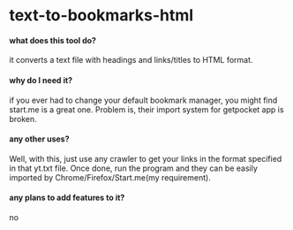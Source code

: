 # text-to-bookmarks-html

#### what does this tool do?
it converts a text file with headings and links/titles to HTML format.

#### why do I need it?
if you ever had to change your default bookmark manager, you might find start.me is a great one. Problem is, their import system for getpocket app is broken.

#### any other uses?
Well, with this, just use any crawler to get your links in the format specified in that yt.txt file. Once done, run the program and they can be easily imported by Chrome/Firefox/Start.me(my requirement).

#### any plans to add features to it?
no
